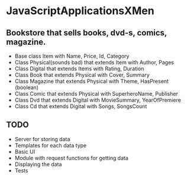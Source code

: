 # JavaScriptApplicationsXMen

## Bookstore that sells books, dvd-s, comics, magazine.
- Base class Item with Name, Price, Id, Category
- Class Physical(sounds bad) that extends Item with Author, Pages
- Class Digital that extends Items with Rating, Duration
- Class Book that extends Physical with Cover, Summary
- Class Magazine that extends Physical with Theme, HasPresent (boolean)
- Class Comic that extends Physical with SuperheroName, Publisher
- Class Dvd that extends Digital with MovieSummary, YearOfPremiere
- Class Cd that extends Digital with Songs, SongsCount


## TODO
- Server for storing data
- Templates for each data type
- Basic UI
- Module with request functions for getting data
- Displaying the data
- Tests
